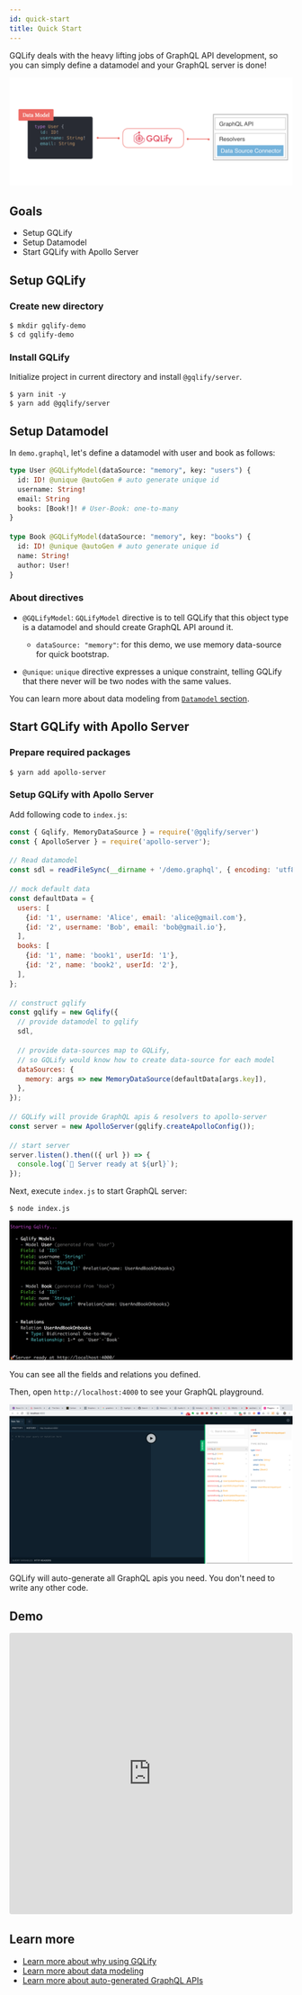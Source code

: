 ```yaml
---
id: quick-start
title: Quick Start
---
```


GQLify deals with the heavy lifting jobs of GraphQL API development, so you can simply define a datamodel and your GraphQL server is done!

![simple-flow](assets/architecture/simple-flow.png)

## Goals

* Setup GQLify
* Setup Datamodel
* Start GQLify with Apollo Server

## Setup GQLify

### Create new directory

```shell
$ mkdir gqlify-demo
$ cd gqlify-demo
```

### Install GQLify

Initialize project in current directory and install `@gqlify/server`.

```shell
$ yarn init -y
$ yarn add @gqlify/server
```

## Setup Datamodel

In `demo.graphql`, let's define a datamodel with user and book as follows:

```graphql
type User @GQLifyModel(dataSource: "memory", key: "users") {
  id: ID! @unique @autoGen # auto generate unique id
  username: String!
  email: String
  books: [Book!]! # User-Book: one-to-many
}

type Book @GQLifyModel(dataSource: "memory", key: "books") {
  id: ID! @unique @autoGen # auto generate unique id
  name: String!
  author: User!
}
```

### About directives
* `@GQLifyModel`: `GQLifyModel` directive is to tell GQLify that this object type is a datamodel and should create GraphQL API around it.
  * `dataSource: "memory"`: for this demo, we use memory data-source for quick bootstrap.

* `@unique`: `unique` directive expresses a unique constraint, telling GQLify that there never will be two nodes with the same values.

You can learn more about data modeling from [`Datamodel` section](/docs/data-model-overview).

## Start GQLify with Apollo Server

### Prepare required packages

```shell
$ yarn add apollo-server
```

### Setup GQLify with Apollo Server

Add following code to `index.js`:

```js
const { Gqlify, MemoryDataSource } = require('@gqlify/server')
const { ApolloServer } = require('apollo-server');

// Read datamodel
const sdl = readFileSync(__dirname + '/demo.graphql', { encoding: 'utf8' });

// mock default data
const defaultData = {
  users: [
    {id: '1', username: 'Alice', email: 'alice@gmail.com'},
    {id: '2', username: 'Bob', email: 'bob@gmail.io'},
  ],
  books: [
    {id: '1', name: 'book1', userId: '1'},
    {id: '2', name: 'book2', userId: '2'},
  ],
};

// construct gqlify
const gqlify = new Gqlify({
  // provide datamodel to gqlify
  sdl,

  // provide data-sources map to GQLify,
  // so GQLify would know how to create data-source for each model
  dataSources: {
    memory: args => new MemoryDataSource(defaultData[args.key]),
  },
});

// GQLify will provide GraphQL apis & resolvers to apollo-server
const server = new ApolloServer(gqlify.createApolloConfig());

// start server
server.listen().then(({ url }) => {
  console.log(`🚀 Server ready at ${url}`);
});
```

Next, execute `index.js` to start GraphQL server:

```shell
$ node index.js
```

![start](assets/screenshot/start.png)

You can see all the fields and relations you defined.

Then, open `http://localhost:4000` to see your GraphQL playground.

![playground](assets/screenshot/playground.png)


GQLify will auto-generate all GraphQL apis you need. You don't need to write any other code.

## Demo
<iframe src="https://codesandbox.io/embed/p7wqo43zpx?module=%2Fdatamodel.graphql" style="width:100%; height:500px; border:0; border-radius: 4px; overflow:hidden;" sandbox="allow-modals allow-forms allow-popups allow-scripts allow-same-origin"></iframe>

## Learn more
* [Learn more about why using GQLify](/docs/why-gqlify)
* [Learn more about data modeling]((/docs/data-model-overview))
* [Learn more about auto-generated GraphQL APIs](/docs/graphql-api)
